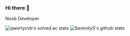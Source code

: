 ### Hi there 👋
Noob Developer 

![qwertycvb's solved.ac stats](https://github-readme-solvedac.hyp3rflow.vercel.app/api/?handle=qwertycvb)
![SerenityS's github stats](https://github-readme-stats.vercel.app/api?username=SerenityS&show_icons=true)
